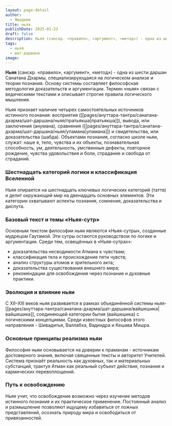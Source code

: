 ```yaml
---
layout: page-detail
author:
  - Яшодеви
title: ньяя
publishDate: 2025-01-23
draft: false
description: Ньяя (санскр. «правило», «аргумент», «метод») - одна из шести даршан Санатана Дхармы, специализирующаяся на логическом анализе и теории познания. Основу системы составляет философская методология доказательств и аргументации. Термин «ньяя» связан с ведическими текстами и описывает строгие правила логического мышления.
tags:
  - ньяя
  - шат-даршана
image:
---
```

**Ньяя** (санскр. «правило», «аргумент», «метод») - одна из шести даршан Санатана Дхармы, специализирующаяся на логическом анализе и теории познания. Основу системы составляет философская методология доказательств и аргументации. Термин «ньяя» связан с ведическими текстами и описывает строгие правила логического мышления.

Ньяя признает наличие четырех самостоятельных источников истинного познания: восприятия ([[pages/ануттара-тантра/санатана-дхарма/шат-даршана/ньяя/пратьякша|пратьякша]]), вывода, или заключения (анумана), сравнения ([[pages/ануттара-тантра/санатана-дхарма/шат-даршана/ньяя/упамана|упамана]]) и свидетельства, или доказательства (шабда). Объектами познания, согласно школе ньяи, служат: наше я, тело, чувства и их объекты, познавательная способность, ум, деятельность, умственные дефекты, повторное рождение, чувства удовольствия и боли, страдание и свобода от страданий.
### Шестнадцать категорий логики и классификация Вселенной
Ньяя опирается на шестнадцать ключевых логических категорий (таттв) и делит окружающий мир на двенадцать основных элементов. Эти категории охватывают аспекты познания, сомнения, доказательства и диспута.
### Базовый текст и темы «Ньяя-сутр»
Основным текстом философии ньяи являются «Ньяя-сутры», созданные мудрецом Гаутамой. Эти сутры остаются руководством по логике и аргументации. Среди тем, освещённых в «Ньяя-сутрах»:

- доказательства несводимости Атмана к чувствам;
- классификация тела и происхождение пяти чувств;
- анализ структуры атомов и зрительного акта;
- доказательства существования внешнего мира;
- рекомендации для освобождения через познание и духовные практики.

### Эволюция и влияние ньяи
С XII–ХIII веков ньяя развивается в рамках объединённой системы ньяя-[[pages/ануттара-тантра/санатана-дхарма/шат-даршана/вайшешика|вайшешика]], соединяющей категории бытия (вайшешика) с логическими концепциями. Среди известных философов этого направления - Шивадитья, Валлабха, Вадиндра и Кешава Мишра.

### Основные принципы реализма ньяи
Философия ньяи основывается на доверии к праманам - источникам достоверного знания, включая священные тексты и авторитет Учителей. Система признаёт реальность как духовных, так и материальных субстанций, трактуя Атман как реальный субъект действия, познания и кармических перевоплощений.

### Путь к освобождению
Ньяя учит, что освобождение возможно через изучение методов истинного познания и их практическое применение. Постоянный анализ и размышление позволяют ищущему избавиться от ложных представлений, осознать природу мира и освободиться от привязанностей.